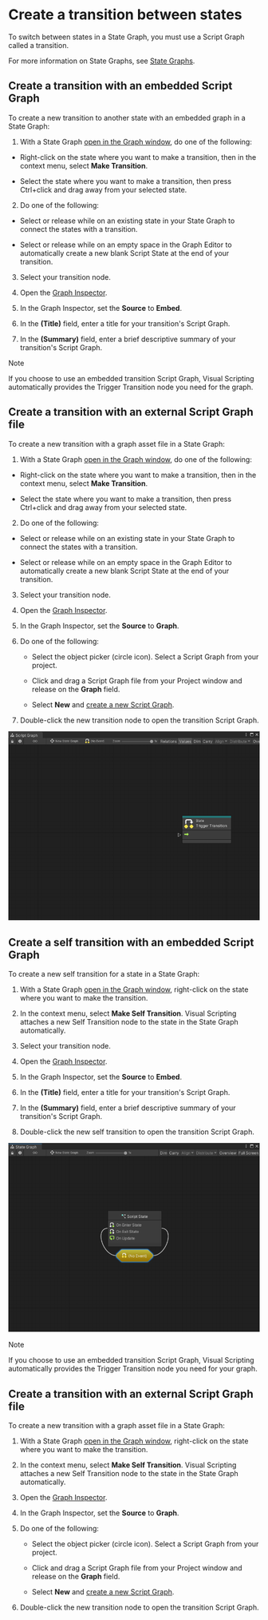 # Create a transition between states

To switch between states in a State Graph, you must use a Script Graph called a transition.

For more information on State Graphs, see [State Graphs](vs-graph-types.md#state-graphs).

## Create a transition with an embedded Script Graph

To create a new transition to another state with an embedded graph in a State Graph:

1. With a State Graph [open in the Graph window](vs-open-graph-edit.md), do one of the following:

- Right-click on the state where you want to make a transition, then in the context menu, select **Make Transition**.

- Select the state where you want to make a transition, then press Ctrl+click and drag away from your selected state.

2. Do one of the following:

- Select or release while on an existing state in your State Graph to connect the states with a transition.

- Select or release while on an empty space in the Graph Editor to automatically create a new blank Script State at the
  end of your transition.

3. Select your transition node.

1. Open the [Graph Inspector](vs-interface-overview.md#the-graph-inspector).

1. In the Graph Inspector, set the **Source** to **Embed**.

1. In the **(Title)** field, enter a title for your transition's Script Graph.

1. In the **(Summary)** field, enter a brief descriptive summary of your transition's Script Graph.

> [!NOTE]
> If you choose to use an embedded transition Script Graph, Visual Scripting automatically provides the Trigger
> Transition node you need for the graph.

## Create a transition with an external Script Graph file

To create a new transition with a graph asset file in a State Graph:

1. With a State Graph [open in the Graph window](vs-open-graph-edit.md), do one of the following:

- Right-click on the state where you want to make a transition, then in the context menu, select **Make Transition**.

- Select the state where you want to make a transition, then press Ctrl+click and drag away from your selected state.

2. Do one of the following:

- Select or release while on an existing state in your State Graph to connect the states with a transition.

- Select or release while on an empty space in the Graph Editor to automatically create a new blank Script State at the
  end of your transition.

3. Select your transition node.

1. Open the [Graph Inspector](vs-interface-overview.md#the-graph-inspector).

1. In the Graph Inspector, set the **Source** to **Graph**.

1. Do one of the following:

    - Select the object picker (circle icon). Select a Script Graph from your project.

    - Click and drag a Script Graph file from your Project window and release on the **Graph** field.

    - Select **New** and [create a new Script Graph](vs-create-graph.md).

4. Double-click the new transition node to open the transition Script Graph.

![An image of a new blank transition Script Graph open in the Graph window.](images/vs-states-transition-graph-blank.png)

## Create a self transition with an embedded Script Graph

To create a new self transition for a state in a State Graph:

1. With a State Graph [open in the Graph window](vs-open-graph-edit.md), right-click on the state where you want to make
   the transition.

2. In the context menu, select **Make Self Transition**.
   Visual Scripting attaches a new Self Transition node to the state in the State Graph automatically.

3. Select your transition node.

1. Open the [Graph Inspector](vs-interface-overview.md#the-graph-inspector).

1. In the Graph Inspector, set the **Source** to **Embed**.

1. In the **(Title)** field, enter a title for your transition's Script Graph.

1. In the **(Summary)** field, enter a brief descriptive summary of your transition's Script Graph.

4. Double-click the new self transition to open the transition Script Graph.

![An image of a State Graph with a Script State node that has a self transition.](images/vs-states-self-transition.png)

> [!NOTE]
> If you choose to use an embedded transition Script Graph, Visual Scripting automatically provides the Trigger
> Transition node you need for your graph.

## Create a transition with an external Script Graph file

To create a new transition with a graph asset file in a State Graph:

1. With a State Graph [open in the Graph window](vs-open-graph-edit.md), right-click on the state where you want to make
   the transition.

2. In the context menu, select **Make Self Transition**.
   Visual Scripting attaches a new Self Transition node to the state in the State Graph automatically.

1. Open the [Graph Inspector](vs-interface-overview.md#the-graph-inspector).

1. In the Graph Inspector, set the **Source** to **Graph**.

1. Do one of the following:

    - Select the object picker (circle icon). Select a Script Graph from your project.

    - Click and drag a Script Graph file from your Project window and release on the **Graph** field.

    - Select **New** and [create a new Script Graph](vs-create-graph.md).

4. Double-click the new transition node to open the transition Script Graph. 
